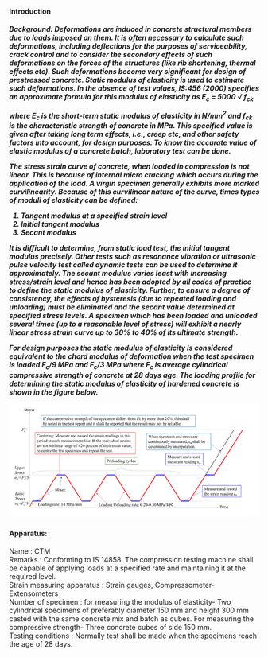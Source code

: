 <h4>Introduction</h4>
<h5>Background:</5> Deformations are induced in concrete structural members due to loads imposed on them. It is often necessary to calculate such deformations, including deflections for the purposes of serviceability, crack control and to consider the secondary effects of such deformations on the forces of the structures (like rib shortening, thermal effects etc). Such deformations become very significant for design of prestressed concrete. Static modulus of elasticity is used to estimate such deformations. In the absence of test values, IS:456 (2000) specifies an approximate formula for this modulus of elasticity as
E<sub>c</sub> = 5000 √ f<sub>ck</sub>


where E<sub>c</sub> is the short-term static modulus of elasticity in N/mm<sup>2</sup> and f<sub>ck</sub> is the characteristic strength of concrete in MPa. This specified value is given after taking long term effects, i.e., creep etc, and other safety factors into account, for design purposes. To know the accurate value of elastic modulus of a concrete batch, laboratory test can be done.

The stress strain curve of concrete, when loaded in compression is not linear. This is because of internal micro cracking which occurs during the application of the load. A virgin specimen generally exhibits more marked curvilinearity. Because of this curvilinear nature of the curve, times types of moduli of elasticity can be defined:
<ol>
<li>Tangent modulus at a specified strain level</li>
<li>Initial tangent modulus</li>
<li>Secant modulus</li>
</ol>

It is difficult to determine, from static load test, the initial tangent modulus precisely. Other tests such as resonance vibration or ultrasonic pulse velocity test called dynamic tests can be used to determine it approximately. The secant modulus varies least with increasing stress/strain level and hence has been adopted by all codes of practice to define the static modulus of elasticity. Further, to ensure a degree of consistency, the effects of hysteresis (due to repeated loading and unloading) must be eliminated and the secant value determined at specified stress levels. A specimen which has been loaded and unloaded several times (up to a reasonable level of stress) will exhibit a nearly linear stress strain curve up to 30% to 40% of its ultimate strength.

For design purposes the static modulus of elasticity is considered equivalent to the chord modulus of deformation when the test specimen is loaded F<sub>c</sub>/9 MPa and F<sub>c</sub>/3 MPa where F<sub>c</sub> is average cylindrical compressive strength of concrete at 28 days age. The loading profile for determining the static modulus of elasticity of hardened concrete is shown in the figure below.
<div align="center"><img src="images/img1.png"></div>

<h4>Apparatus:</h4>
Name : CTM
<br>
Remarks : Conforming to IS 14858. The compression testing machine shall be capable of applying loads at a specified rate and maintaining it at the required level.
<br>
Strain measuring apparatus : Strain gauges, Compressometer-Extensometers
<br>
Number of specimen : for measuring the modulus of elasticity- Two cylindrical specimens of preferably diameter 150 mm and height 300 mm casted with the same concrete mix and batch as cubes. For measuring the compressive strength- Three concrete cubes of side 150 mm.
<br>
Testing conditions : Normally test shall be made when the specimens reach the age of 28 days.
